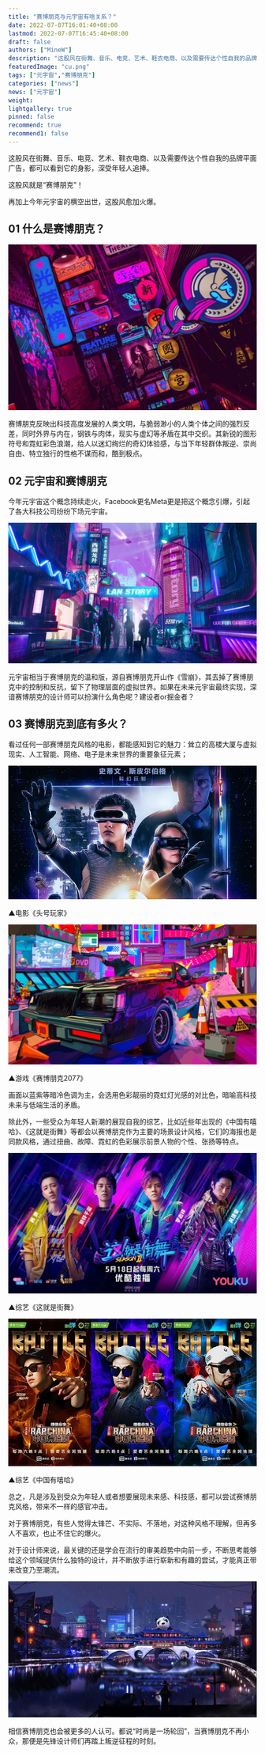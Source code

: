 ```yaml
---
title: "赛博朋克与元宇宙有啥关系？"
date: 2022-07-07T16:01:40+08:00
lastmod: 2022-07-07T16:45:40+08:00
draft: false
authors: ["MineW"]
description: "这股风在街舞、音乐、电竞、艺术、鞋衣电商、以及需要传达个性自我的品牌平面广告，都可以看到它的身影，深受年轻人追捧。这股风就是“赛博朋克”！"
featuredImage: "cu.png"
tags: ["元宇宙","赛博朋克"]
categories: ["news"]
news: ["元宇宙"]
weight: 
lightgallery: true
pinned: false
recommend: true
recommend1: false
---
```


这股风在街舞、音乐、电竞、艺术、鞋衣电商、以及需要传达个性自我的品牌平面广告，都可以看到它的身影，深受年轻人追捧。

这股风就是“赛博朋克”！

再加上今年元宇宙的横空出世，这股风愈加火爆。

## 01 什么是赛博朋克？

![1638265193307](1638265193307.jpeg)

赛博朋克反映出科技高度发展的人类文明，与脆弱渺小的人类个体之间的强烈反差，同时外界与内在，钢铁与肉体，现实与虚幻等矛盾在其中交织。其新锐的图形符号和霓虹彩色浪潮，给人以迷幻绚烂的奇幻体验感，与当下年轻群体叛逆、崇尚自由、特立独行的性格不谋而和，酷到极点。

## 02 元宇宙和赛博朋克

今年元宇宙这个概念持续走火，Facebook更名Meta更是把这个概念引爆，引起了各大科技公司纷纷下场元宇宙。

![1638265195997](1638265195997.jpeg)

元宇宙相当于赛博朋克的温和版，源自赛博朋克开山作《雪崩》，其去掉了赛博朋克中的控制和反抗，留下了物理层面的虚拟世界。如果在未来元宇宙最终实现，深谙赛博朋克的设计师可以扮演什么角色呢？建设者or掘金者？

## 03 赛博朋克到底有多火？

看过任何一部赛博朋克风格的电影，都能感知到它的魅力：耸立的高楼大厦与虚拟现实、人工智能、网络、电子是未来世界的重要象征元素；

![1638265195531](1638265195531.jpeg)

▲电影《头号玩家》

![1638265193264](1638265193264.jpeg)

▲游戏《赛博朋克2077》

画面以蓝紫等暗冷色调为主，会选用色彩靓丽的霓虹灯光感的对比色，暗喻高科技未来与低端生活的矛盾。

除此外，一些受众为年轻人新潮的展现自我的综艺，比如近些年出现的《中国有嘻哈》、《这就是街舞》等都会以赛博朋克作为主要的场景设计风格，它们的海报也是同款风格，通过扭曲、故障、霓虹的色彩展示前景人物的个性、张扬等特点。

![1638265196945](1638265196945.jpeg)

▲综艺《这就是街舞》

![1638265197583](1638265197583.jpeg)

▲综艺《中国有嘻哈》

总之，凡是涉及到受众为年轻人或者想要展现未来感、科技感，都可以尝试赛博朋克风格，带来不一样的感官冲击。

对于赛博朋克，有些人觉得太锋芒、不实际、不落地，对这种风格不理解，但再多人不喜欢，也止不住它的爆火。

对于设计师来说，最关键的还是学会在流行的审美趋势中向前一步，不断思考能够给这个领域提供什么独特的设计，并不断放手进行崭新和有趣的尝试，才能真正带来改变乃至潮流。

![1638265191274](1638265191274.jpeg)

相信赛博朋克也会被更多的人认可。都说“时尚是一场轮回”，当赛博朋克不再小众，那便是先锋设计师们再踏上叛逆征程的时刻。